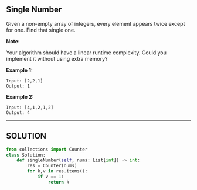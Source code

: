 ## Single Number

Given a non-empty array of integers, every element appears twice except for one. Find that single one.

__Note:__

Your algorithm should have a linear runtime complexity. Could you implement it without using extra memory?

__Example 1:__

```
Input: [2,2,1]
Output: 1
```

__Example 2:__
```
Input: [4,1,2,1,2]
Output: 4
```
---

## SOLUTION

```python
from collections import Counter
class Solution:
    def singleNumber(self, nums: List[int]) -> int:
        res = Counter(nums)
        for k,v in res.items():
            if v == 1:
                return k
```
